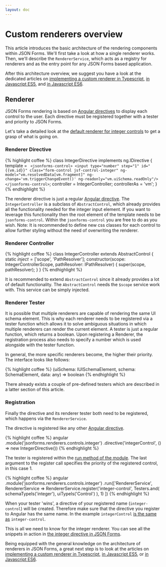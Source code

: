 ```yaml
---
layout: doc
---
```

Custom renderers overview
=========================

This article introduces the basic architecture of the rendering components within JSON Forms. 
We'll first take a look at how a single renderer works. Then, we'll describe the `RendererService`, 
which acts as a registry for renderers and as the entry point for any JSON Forms based application.

After this architecture overview, we suggest you have a look at the dedicated articles 
on [implementing a custom renderer in Typescript](#/docs/customrenderer-ts), 
[in Javascript ES5](#/docs/customrenderer-es5), and [in Javascript ES6](#/docs/customrenderer-es6).

Renderer
--------
JSON Forms rendering is based on [Angular directives](https://docs.angularjs.org/guide/directive) to display each control to the user.
Each directive must be registered together with a tester and priority to JSON Forms.

Let's take a detailed look at the [default renderer for integer controls](https://github.com/eclipsesource/jsonforms/blob/master/src/components/renderers/controls/integer/integer-directive.ts) to get a
grasp of what is going on.

### Renderer Directive ###

{% highlight coffee %}
class IntegerDirective implements ng.IDirective {
    template = `
    <jsonforms-control>
      <input type="number"
             step="1"
             id="{{vm.id}}"
             class="form-control jsf-control-integer"
             ng-model="vm.resolvedData[vm.fragment]"
             ng-change='vm.triggerChangeEvent()'
             ng-readonly="vm.uiSchema.readOnly"/>
    </jsonforms-control>`;
    controller = IntegerController;
    controllerAs = 'vm';
}
{% endhighlight %}

The renderer directive is just a regular [Angular directive](https://docs.angularjs.org/guide/directive). 
The ```IntegerController``` is a subclass of ```AbstractControl```,
which already provides all the functionality needed for the integer input element. 
If you want to leverage this functionality then the root element of the
template needs to be ```jsonforms-control```. Within the ```jsonforms-control``` you are free to do as you wish.
Note: It is recommended to define new css classes for each control to allow further 
styling without the need of overwriting the renderer.

### Renderer Controller ###

{% highlight coffee %}
class IntegerController extends AbstractControl {
    static $inject = ['$scope', 'PathResolver'];
    constructor(scope: IntegerControllerScope, pathResolver: IPathResolver) {
        super(scope, pathResolver);
    }
}
{% endhighlight %}

It is recommended to extend ```AbstractControl``` since it already provides a lot of default functionality.
The ```AbstractControl``` needs the ```$scope``` service work with.
This service can be simply injected.

### Renderer Tester ###

It is possible that multiple renderers are capable of rendering the same UI schema element.
This is why each renderer needs to be registered via a tester function
which allows it to solve ambiguous situations in which multiple renderers can render the
current element. A tester is just a regular function, which returns a boolean.
Upon registering a Renderer, the registration process also needs to specify
a number which is used alongside with the tester function.

In general, the more specific renderers become, the higher their priority. The interface
looks like follows:

{% highlight coffee %}
(uiSchema: IUISchemaElement, schema: SchemaElement, data: any) => boolean
{% endhighlight %}

There already exists a couple of pre-defined testers which are described
in a latter section of this article.

### Registration ###

Finally the directive and its renderer tester both need to be registered, which
happens via the `RendererService`.

The directive is registered like any other [Angular directive](https://docs.angularjs.org/guide/directive).

{% highlight coffee %}
angular
    .module('jsonforms.renderers.controls.integer')
    .directive('integerControl', () => new IntegerDirective())
{% endhighlight %}

The tester is registered within the [run method of the module](https://docs.angularjs.org/guide/module#module-loading-dependencies).
The last argument to the register call specifies the priority of the
registered control, in this case 1.


{% highlight coffee %}
angular
    .module('jsonforms.renderers.controls.integer')
    .run(['RendererService', RendererService =>
               RendererService.register('integer-control',
                            Testers.and(
                                schemaTypeIs('integer'),
                                uiTypeIs('Control')
                            ), 1)
    ])
{% endhighlight %}

When your tester 'wins', a directive of your registered name (```integer-control```) will be created.
Therefore make sure that the directive you register to Angular has the same name.
In the example ```integerControl``` [is the same as](https://docs.angularjs.org/guide/directive#normalization) ```integer-control```.

This is all we need to know for the integer renderer.
You can see all the snippets in action in [the integer directive in JSON Forms](https://github.com/eclipsesource/jsonforms/blob/master/src/components/renderers/controls/integer/integer-directive.ts).

Being equipped with the general knowledge on the architecture of renderers in JSON Forms, a great next step is to look at the articles on [implementing a custom renderer in Typescript](#/docs/customrenderer-ts), [in Javascript ES5](#/docs/customrenderer-es5), or [in Javascript ES6](#/docs/customrenderer-es6).
